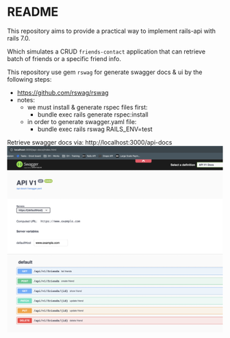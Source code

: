 # README

This repository aims to provide a practical way to implement rails-api with rails 7.0.

Which simulates a CRUD `friends-contact` application that can retrieve batch of friends or a specific friend info.

This repository use gem `rswag` for generate swagger docs & ui by the following steps:
  - https://github.com/rswag/rswag
  - notes:
    - we must install & generate rspec files first:
      - bundle exec rails generate rspec:install
    - in order to generate swagger.yaml file:
      - bundle exec rails rswag RAILS_ENV=test

Retrieve swagger docs via: http://localhost:3000/api-docs
![Alt text](image.png)
